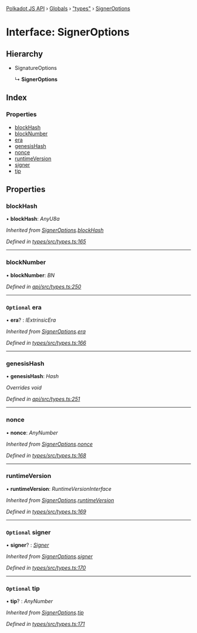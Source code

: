 [Polkadot JS API](../README.md) › [Globals](../globals.md) › ["types"](../modules/_types_.md) › [SignerOptions](_types_.signeroptions.md)

# Interface: SignerOptions

## Hierarchy

* SignatureOptions

  ↳ **SignerOptions**

## Index

### Properties

* [blockHash](_types_.signeroptions.md#blockhash)
* [blockNumber](_types_.signeroptions.md#blocknumber)
* [era](_types_.signeroptions.md#optional-era)
* [genesisHash](_types_.signeroptions.md#genesishash)
* [nonce](_types_.signeroptions.md#nonce)
* [runtimeVersion](_types_.signeroptions.md#runtimeversion)
* [signer](_types_.signeroptions.md#optional-signer)
* [tip](_types_.signeroptions.md#optional-tip)

## Properties

###  blockHash

• **blockHash**: *AnyU8a*

*Inherited from [SignerOptions](_types_.signeroptions.md).[blockHash](_types_.signeroptions.md#blockhash)*

*Defined in [types/src/types.ts:165](https://github.com/polkadot-js/api/blob/854a520517/packages/types/src/types.ts#L165)*

___

###  blockNumber

• **blockNumber**: *BN*

*Defined in [api/src/types.ts:250](https://github.com/polkadot-js/api/blob/854a520517/packages/api/src/types.ts#L250)*

___

### `Optional` era

• **era**? : *IExtrinsicEra*

*Inherited from [SignerOptions](_types_.signeroptions.md).[era](_types_.signeroptions.md#optional-era)*

*Defined in [types/src/types.ts:166](https://github.com/polkadot-js/api/blob/854a520517/packages/types/src/types.ts#L166)*

___

###  genesisHash

• **genesisHash**: *Hash*

*Overrides void*

*Defined in [api/src/types.ts:251](https://github.com/polkadot-js/api/blob/854a520517/packages/api/src/types.ts#L251)*

___

###  nonce

• **nonce**: *AnyNumber*

*Inherited from [SignerOptions](_types_.signeroptions.md).[nonce](_types_.signeroptions.md#nonce)*

*Defined in [types/src/types.ts:168](https://github.com/polkadot-js/api/blob/854a520517/packages/types/src/types.ts#L168)*

___

###  runtimeVersion

• **runtimeVersion**: *RuntimeVersionInterface*

*Inherited from [SignerOptions](_types_.signeroptions.md).[runtimeVersion](_types_.signeroptions.md#runtimeversion)*

*Defined in [types/src/types.ts:169](https://github.com/polkadot-js/api/blob/854a520517/packages/types/src/types.ts#L169)*

___

### `Optional` signer

• **signer**? : *[Signer](_types_.signer.md)*

*Inherited from [SignerOptions](_types_.signeroptions.md).[signer](_types_.signeroptions.md#optional-signer)*

*Defined in [types/src/types.ts:170](https://github.com/polkadot-js/api/blob/854a520517/packages/types/src/types.ts#L170)*

___

### `Optional` tip

• **tip**? : *AnyNumber*

*Inherited from [SignerOptions](_types_.signeroptions.md).[tip](_types_.signeroptions.md#optional-tip)*

*Defined in [types/src/types.ts:171](https://github.com/polkadot-js/api/blob/854a520517/packages/types/src/types.ts#L171)*
